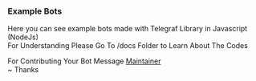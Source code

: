 ### Example Bots

Here you can see example bots made with Telegraf Library in Javascript (NodeJs)<br>
For Understanding Please Go To /docs Folder to Learn About The Codes

For Contributing Your Bot Message <a href='https://telegram.me/paytmearncamp_owner'>Maintainer</a><br>
~ Thanks
